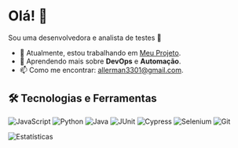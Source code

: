 # Olá! 👋
Sou uma desenvolvedora e analista de testes 🚀

- 🔭 Atualmente, estou trabalhando em [Meu Projeto](link_do_projeto).
- 🌱 Aprendendo mais sobre **DevOps** e **Automação**.
- 📫 Como me encontrar: [allerman3301@gmail.com](mailto:allerman3301@gmail.com).

## 🛠️ Tecnologias e Ferramentas
![JavaScript](https://img.shields.io/badge/-JavaScript-F7DF1E?style=flat&logo=javascript&logoColor=black)
![Python](https://img.shields.io/badge/-Python-3776AB?style=flat&logo=python&logoColor=white)
![Java](https://img.shields.io/badge/Java-007396?style=flat&logo=java&logoColor=white)
![JUnit](https://img.shields.io/badge/JUnit-25A162?style=flat&logo=JUnit5&logoColor=white)
![Cypress](https://img.shields.io/badge/Cypress-17202C?style=flat&logo=cypress&logoColor=white)
![Selenium](https://img.shields.io/badge/Selenium-43B02A?style=flat&logo=selenium&logoColor=white)
![Git](https://img.shields.io/badge/-Git-F05032?style=flat&logo=git&logoColor=white)


![Estatísticas](https://github-readme-stats.vercel.app/api?username=thayssaas&show_icons=true&theme=radical)
